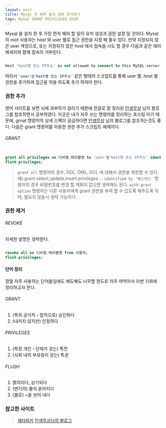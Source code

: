 ```yaml
---
layout: post
title: Mysql 의 외부 접속 권한 추가하기
tags: Mysql GRANT PRIVILEGES USER
---
```


Mysql 을 설치 한 후 가장 먼저 해야 할 일이 유저 생성과 권한 설정 일 것이다. 
Mysql 의 root 사용자는 host 와 user 별로 접근 권한을 지정 해 줄수 있다. 
만약 지정되지 않은 user 계정으로, 또는 지정되지 않은 host 에서 접속을 시도 할 경우 다음과 같은 에러 메세지와 함께 접속이 거부된다.
```sql

Host 'host명 또는 IP주소' is not allowed to connect to this MySQL server
```

따라서 `'user'@'host명 또는 IP주소'` 같은 형태의 스크립트를 통해 user 별, host 별 권한을 추가하여 접근을 허용 하도록 추가 하여야 한다.


### 권한 추가 ###

영어 사이트를 보면 뇌에 과부하가 걸리기 때문에 한글로 잘 정리된 [인생무상](http://coldwave.egloos.com/m/2449624) 님의 블로그를 참조하면서 공부하였다.
이곳은 내가 자주 쓰는 명령어를 정리하는 포스팅 이기 때문에, grnat 명령어의 상세 스펙이 궁금하다면  [인생무상](http://coldwave.egloos.com/m/2449624) 님의 블로그를 참조하는것도 좋다.
다음은 grant 명령어를 이용한 권한 추가 스크립트 예제이다.

###### GRANT ######

```sql

grant all privileges on 디비명.테이블명 to 'user'@'host명 또는 IP주소' identified by '패스워드' with grant option; 
flush privileges;
```
> `grant all` 명령어의 경우, DDL, DML, DCL 에 대해서 권한을 제한할 수 있다. 예) grant select,update,insert privileges ...
> `identified by '패스워드'` 명령어의 경우 비밀번호를 변경 할 계획이 없으면 생략해도 된다.
> `with grant option` 명령어는 다른 사용자에게 grant 권한을 부여 할 수 있도록 해주도록 하며, 필요치 않을시 생략 가능하다.



### 권한 제거 ###
###### REVOKE ######
자세한 설명은 생략한다.

```sql

revoke all on 디비명.테이블명 from 사용자;
flush privileges;
```


#### 단어 정리 ####
정말 자주 사용하는 단어들임에도 해도해도 너무할 정도로 자꾸 까먹어서 이번 기회에 정리하고자 한다. 
###### GRANT ######
1. (특히 공식적・법적으로) 승인하다
2. (내키지 않지만) 인정하다

###### PRIVILEGES ######
1. (특정 개인・단체가 갖는) 특전
2. (사회 내의 부유층이 갖는) 특권

###### FLUSH ######
1. 붉어지다, 상기되다
2. (변기의) 물이 쏟아지다
3. (물로) ~을 씻어 내다 


### 참고한 사이트 ###
> [제타위키](http://zetawiki.com/wiki/MySQL%EC%97%90_%EC%9B%90%EA%B2%A9_%EC%A0%91%EC%86%8D_%ED%97%88%EC%9A%A9)
> [인생무상님의 블로그](http://coldwave.egloos.com/m/2449624)
